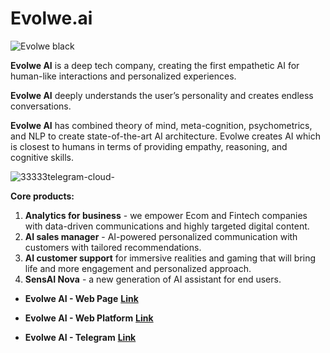 # Evolwe.ai

![Evolwe black](https://user-images.githubusercontent.com/118197708/227582303-64d48a48-c787-4d27-b6db-31a435ab9493.png)

**Evolwe AI** is a deep tech company, creating the first empathetic AI for human-like interactions and personalized experiences.

**Evolwe AI** deeply understands the user’s personality and creates endless conversations.

**Evolwe AI** has combined theory of mind, meta-cognition, psychometrics, and NLP to create state-of-the-art AI architecture. Evolwe creates AI which is closest to humans in terms of providing empathy, reasoning, and cognitive skills.

![33333telegram-cloud-](https://user-images.githubusercontent.com/118197708/227579690-9c884308-ea16-4c48-8f66-a578f085995f.jpg)



**Core products:**
1. **Analytics for business** - we empower Ecom and Fintech companies with data-driven communications and highly targeted digital content. 
2. **AI sales manager** - AI-powered personalized communication with customers with tailored recommendations.
3. **AI customer support** for immersive realities and gaming that will bring life and more engagement and personalized approach. 
4. **SensAI Nova** - a new generation of AI assistant for end users.





* **Evolwe AI - Web Page**
[**Link**](https://evolwe.ai/)

* **Evolwe AI - Web Platform**
[**Link**](https://t.me/NovaAI_bot)

* **Evolwe AI - Telegram**
[**Link**](http://yc2.evolwe.ai/chat)
